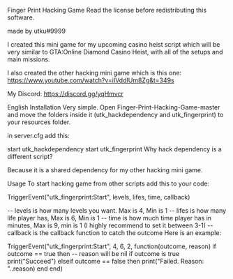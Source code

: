 Finger Print Hacking Game
Read the license before redistributing this software.

made by utku#9999

I created this mini game for my upcoming casino heist script which will be very similar to GTA:Online Diamond Casino Heist, with all of the setups and main missions.

I also created the other hacking mini game which is this one: https://www.youtube.com/watch?v=iIVddIUm8Zg&t=349s

My Discord: https://discord.gg/yqHmvcr

English
Installation
Very simple. Open Finger-Print-Hacking-Game-master and move the folders inside it (utk_hackdependency and utk_fingerprint) to your resources folder.

in server.cfg add this:

start utk_hackdependency
start utk_fingerprint
Why hack dependency is a different script?

Because it is a shared dependency for my other hacking mini game.

Usage
To start hacking game from other scripts add this to your code:

TriggerEvent("utk_fingerprint:Start", levels, lifes, time, callback)

-- levels is how many levels you want. Max is 4, Min is 1
-- lifes is how many life player has, Max is 6, Min is 1
-- time is how much time player has in minutes, Max is 9, min is 1 (I highly recommend to set it between 3-1)
-- callback is the callback function to catch the outcome
Here is an example:

TriggerEvent("utk_fingerprint:Start", 4, 6, 2, function(outcome, reason)
    if outcome == true then -- reason will be nil if outcome is true
        print("Succeed")
    elseif outcome == false then
        print("Failed. Reason: "..reason)
    end
end)
